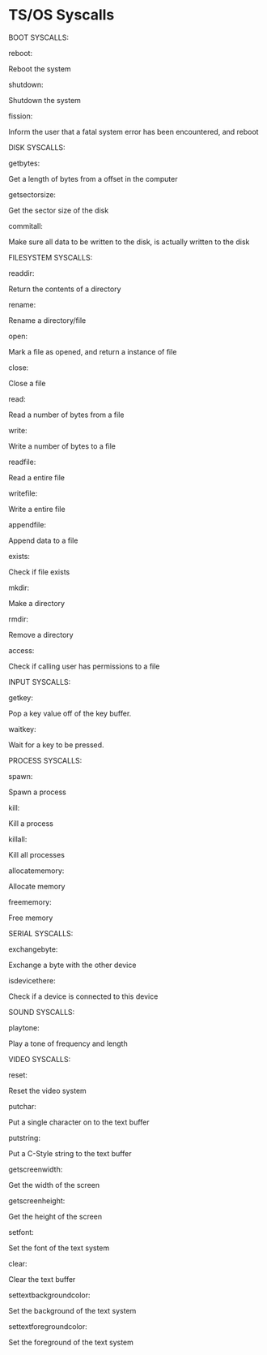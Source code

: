 # TS/OS Syscalls

BOOT SYSCALLS:

reboot:

Reboot the system

shutdown:

Shutdown the system

fission:

Inform the user that a fatal system error has been encountered, and reboot

DISK SYSCALLS:

getbytes:

Get a length of bytes from a offset in the computer

getsectorsize:

Get the sector size of the disk

commitall:

Make sure all data to be written to the disk, is actually written to the disk

FILESYSTEM SYSCALLS:

readdir:

Return the contents of a directory

rename:

Rename a directory/file

open:

Mark a file as opened, and return a instance of file

close:

Close a file

read:

Read a number of bytes from a file

write:

Write a number of bytes to a file

readfile:

Read a entire file

writefile:

Write a entire file

appendfile:

Append data to a file

exists:

Check if file exists

mkdir:

Make a directory

rmdir:

Remove a directory

access:

Check if calling user has permissions to a file

INPUT SYSCALLS:

getkey:

Pop a key value off of the key buffer.

waitkey:

Wait for a key to be pressed.

PROCESS SYSCALLS:

spawn:

Spawn a process

kill:

Kill a process

killall:

Kill all processes

allocatememory:

Allocate memory

freememory:

Free memory

SERIAL SYSCALLS:

exchangebyte:

Exchange a byte with the other device

isdevicethere:

Check if a device is connected to this device

SOUND SYSCALLS:

playtone:

Play a tone of frequency and length

VIDEO SYSCALLS:

reset:

Reset the video system

putchar:

Put a single character on to the text buffer

putstring:

Put a C-Style string to the text buffer

getscreenwidth:

Get the width of the screen

getscreenheight:

Get the height of the screen

setfont:

Set the font of the text system

clear:

Clear the text buffer

settextbackgroundcolor:

Set the background of the text system

settextforegroundcolor:

Set the foreground of the text system
